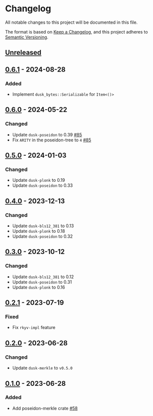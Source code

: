 # Changelog

All notable changes to this project will be documented in this file.

The format is based on [Keep a Changelog](https://keepachangelog.com/en/1.0.0/),
and this project adheres to [Semantic Versioning](https://semver.org/spec/v2.0.0.html).

## [Unreleased]

## [0.6.1] - 2024-08-28

### Added

- Implement `dusk_bytes::Serializable` for `Item<()>`

## [0.6.0] - 2024-05-22

### Changed

- Update `dusk-poseidon` to 0.39 [#85]
- Fix `ARITY` in the poseidon-tree to `4` [#85]

## [0.5.0] - 2024-01-03

### Changed

- Update `dusk-plonk` to 0.19
- Update `dusk-poseidon` to 0.33

## [0.4.0] - 2023-12-13

### Changed

- Update `dusk-bls12_381` to 0.13
- Update `dusk-plonk` to 0.18
- Update `dusk-poseidon` to 0.32

## [0.3.0] - 2023-10-12

### Changed

- Update `dusk-bls12_381` to 0.12
- Update `dusk-poseidon` to 0.31
- Update `dusk-plonk` to 0.16

## [0.2.1] - 2023-07-19

### Fixed

- Fix `rkyv-impl` feature

## [0.2.0] - 2023-06-28

### Changed

- Update `dusk-merkle` to `v0.5.0`

## [0.1.0] - 2023-06-28

### Added

- Add poseidon-merkle crate [#58]

<!-- ISSUES -->
[#85]: https://github.com/dusk-network/merkle/issues/85
[#58]: https://github.com/dusk-network/merkle/issues/58

<!-- VERSIONS -->
[Unreleased]: https://github.com/dusk-network/merkle/compare/poseidon-merkle_v0.6.1...HEAD
[0.6.1]: https://github.com/dusk-network/merkle/compare/poseidon-merkle_v0.6.0...poseidon-merkle_v0.6.1
[0.6.0]: https://github.com/dusk-network/merkle/compare/poseidon-merkle_v0.5.0...poseidon-merkle_v0.6.0
[0.5.0]: https://github.com/dusk-network/merkle/compare/poseidon-merkle_v0.4.0...poseidon-merkle_v0.5.0
[0.4.0]: https://github.com/dusk-network/merkle/compare/poseidon-merkle_v0.3.0...poseidon-merkle_v0.4.0
[0.3.0]: https://github.com/dusk-network/merkle/compare/poseidon-merkle_v0.2.1...poseidon-merkle_v0.3.0
[0.2.1]: https://github.com/dusk-network/merkle/compare/poseidon-merkle_v0.2.0...poseidon-merkle_v0.2.1
[0.2.0]: https://github.com/dusk-network/merkle/compare/poseidon-merkle_v0.1.0...poseidon-merkle_v0.2.0
[0.1.0]: https://github.com/dusk-network/merkle/releases/tag/poseidon-merkle_v0.1.0
